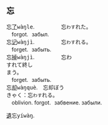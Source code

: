 
## <span lang=zh-tw>忘</span>

忘[了]()<samp>wàŋle</samp>.　　　　　忘`わす`れた。   
　forgot.&numsp;забыл.　　　　　  　　　　　　　   
忘[记]()<samp>wàŋjì</samp>.　　　　　忘`わす`れる。   
　forget.&numsp;забыть.    
忘[掉]()<samp>wàŋjì</samp>.　　　　　忘<kbd>わ<br>す</kbd>れて終<kbd>し<br>ま</kbd>う。   
　forget.&numsp;забыть.   
忘[却]()<samp>wàŋquè</samp>.　忘却<kbd>ぼう<br>きゃく</kbd>：忘`わす`れる。   
　oblivion.&nbsp;forgot.&numsp;забвение.&nbsp;забыли.  




[遺]()忘<samp>yíwàŋ</samp>.　






<!--





## <span lang=zh-tw>忘　　　　 <samp>[亡]()🪦[心]()💜</samp></span>

**わす**れる。　to&nbsp;**forget**.   
忘[了]() *wàŋle*, 忘[記]() *wàŋjì*, 忘[掉]() *wàŋdiào*.   
 
忘[却]()<kbd>ぼう<br>[きゃく]()</kbd>：忘<kbd>わ<br>す</kbd>れた。oblivion:&nbsp;**forgot**ten.   
忘[卻]() *wàŋ[què]()*.   

## <span lang=zh-tw>猫　貓　　 <samp>[豸]()🐈[苗]()🌱</samp></span>

**ねこ**。a **cat**.   
貓[儿]() *māor*, 貓[咪]() *māomī*.

[子]()猫<kbd>[こ]()<br>ねこ</kbd>：猫の[子]()。   
**kitten**: cat child.   
[小]()貓 *[xiǎo]()māo*：[幼年]()的貓.   


[愛]()猫<kbd>[あい]()<br>びょう</kbd>。pet **cat**.   
[愛]()貓 *[ài]()māo*.   
-->

